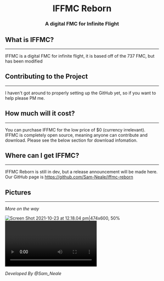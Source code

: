 <div align="center">
<h1>IFFMC Reborn</h1>
<h3>A digital FMC for Infinite Flight</h3>
</div>
<h2>What is IFFMC?</h2><hr>
<p>IFFMC is a digital FMC for infinite flight, it is based off of the 737 FMC, but has been modified</p>

<h2>Contributing to the Project</h2><hr>
<p>I haven't got around to properly setting up the GitHub yet, so if you want to help please PM me.</p>


<h2>How much will it cost?</h2><hr>
<p>You can purchase IFFMC for the low price of $0 (currency irrelevant). IFFMC is completely open source, meaning anyone can contribute and download. Please see the below section for download infomation.</p>

<h2>Where can I get IFFMC?</h2><hr>
<p>IFFMC Reborn is still in dev, but a release announcement will be made here. Our GitHub page is <a href="https://github.com/Sam-Neale/iffmc-reborn">https://github.com/Sam-Neale/iffmc-reborn</a> </p>

<h2>Pictures</h2><hr>
<I>More on the way</I>

![Screen Shot 2021-10-23 at 12.18.04 pm|474x600, 50%](https://aws1.discourse-cdn.com/infiniteflight/original/4X/e/1/4/e1428d7a834feedd6d589b48e0e5afa7fc19e83a.png)
![Clicky video](https://github.com/sam-neale/iffmc-reborn/picsnvids/click.mov)

*Developed By @Sam_Neale*
